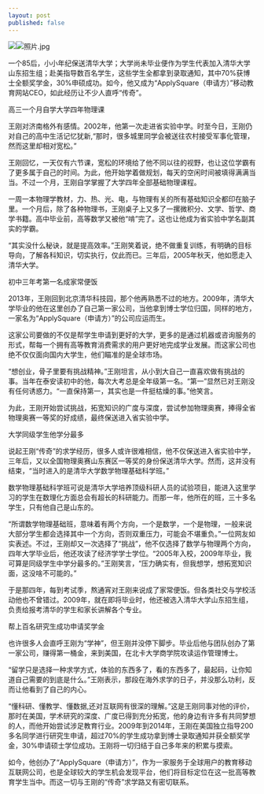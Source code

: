 ```yaml
---
layout: post
published: false
---
```


![]({{site.baseurl}}/image/%E7%85%A7%E7%89%871.2.jpg)![照片.jpg]({{site.baseurl}}/image/照片.jpg)

一个85后，小小年纪保送清华大学；大学尚未毕业便作为学生代表加入清华大学山东招生组；赴美指导数百名学生，这些学生全都拿到录取通知，其中70%获博士全额奖学金，30%申硕成功。如今，他又成为“ApplySquare（申请方）”移动教育网站CEO，如此经历让不少人直呼“传奇”。

高三一个月自学大学四年物理课

王刚对济南格外有感情。2002年，他第一次走进省实验中学。时至今日，王刚仍对自己的高中生活记忆犹新,“那时，很多城里同学会被送往农村接受军事化管理，然而这里却相对宽松。”

王刚回忆，一天仅有六节课，宽松的环境给了他不同以往的视野，也让这位学霸有了更多属于自己的时间。为此，他开始学着做规划，每天的空闲时间被填得满满当当。不过一个月，王刚自学掌握了大学四年全部基础物理课程。

一周一本物理学教材，力、热、光、电，与物理有关的所有基础知识全都印在脑子里。一个月后，除了各种物理书，王刚桌子上又多了一摞微积分、文学、哲学、商学书籍。高中毕业前，高等数学又被他“啃”完了。这也让他成为省实验中学名副其实的学霸。

“其实没什么秘诀，就是提高效率。”王刚笑着说，绝不做重复训练，有明确的目标导向，了解各科知识，切实执行，仅此而已。三年后，2005年秋天，他如愿走入清华大学。

初中三年考第一名成家常便饭

2013年，王刚回到北京清华科技园，那个他再熟悉不过的地方。2009年，清华大学毕业的他在这里创办了自己第一家公司，当他拿到博士学位归国，同样的地方，一家名为“ApplySquare（申请方）”的公司应运而生。

这家公司要做的不仅是帮学生申请到更好的大学，更多的是通过机器或咨询服务的形式，帮每一个拥有高等教育消费需求的用户更好地完成学业发展。而这家公司也绝不仅仅面向国内大学生，他们瞄准的是全球市场。

“想创业，骨子里要有挑战精神。”王刚坦言，从小到大自己一直喜欢做有挑战的事。当年在泰安读初中的他，每次大考总是全年级第一名。“第一”显然已对王刚没有任何诱惑力。“一直保持第一，其实也是一件挺枯燥的事。”他笑言。

为此，王刚开始尝试挑战，拓宽知识的广度与深度，尝试参加物理奥赛，捧得全省物理奥赛一等奖的好成绩，最终保送进入省实验中学。

大学同级学生他学分最多

说起王刚“传奇”的求学经历，很多人或许很难相信，他不仅保送进入省实验中学，三年后，又以全国物理奥赛山东赛区一等奖的身份保送清华大学。然而，这并没有结束，“当时进入的是清华大学数学物理基础科学班。”

数学物理基础科学班可说是清华大学培养顶级科研人员的试验项目，能进入这里学习的学生在数理化方面总会有超长的科研能力。而那一年，他所在的班，三十多名学生，只有他自己是山东的。

“所谓数学物理基础班，意味着有两个方向，一个是数学，一个是物理，一般来说大部分学生都会选择其中一个方向，否则双重压力，可能会不堪重负。”一位网友如实表述。不过，王刚却又一次选择了“挑战”，他不仅选择了数学与物理两个方向，四年大学毕业后，他还攻读了经济学学士学位。“2005年入校，2009年毕业，我可算是同级学生中学分最多的。”王刚笑言，“压力确实有，但我想学，想拓宽知识面，这没啥不可能的。”

于是那四年，每到考试季，熬通宵对王刚来说成了家常便饭。但各类社交与学校活动他也不曾错过。2009年，就在即将毕业时，他还被选入清华大学山东招生组，负责给报考清华的学生和家长讲解各个专业。

帮上百名研究生成功申请奖学金

也许很多人会直呼王刚为“学神”，但王刚并没停下脚步。毕业后他与团队创办了第一家公司，赚得第一桶金，来到美国，在北卡大学商学院攻读运作管理博士。

“留学只是选择一种求学方式，体验的东西多了，看的东西多了，最起码，让你知道自己需要的到底是什么。”王刚表示，那段在海外求学的日子，并没那么功利，反而让他看到了自己的内心。

“懂科研、懂教学、懂数据,还对互联网有很深的理解。”这是王刚同事对他的评价，那时在美国，学术研究的深度、广度已得到充分拓宽，他的身边有许多有共同梦想的人，而他开始尝试涉足教育行业。2009年到2014年，王刚在美国独立指导200多名同学进行研究生申请，超过70%的学生成功拿到博士录取通知并获全额奖学金，30%申请硕士学位成功。王刚将一切归结于自己多年来的积累与摸索。

如今，他创办了“ApplySquare（申请方）”，作为一家服务于全球用户的教育移动互联网公司，也是全球较大的学生机会发现平台，他们将目标定位在这一批高等教育学生当中。而这一切与王刚的“传奇”求学路又有密切联系。
